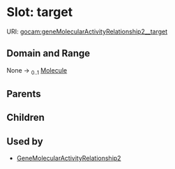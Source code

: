 
# Slot: target




URI: [gocam:geneMolecularActivityRelationship2__target](http://w3id.org/ontogpt/gocam/geneMolecularActivityRelationship2__target)


## Domain and Range

None &#8594;  <sub>0..1</sub> [Molecule](Molecule.md)

## Parents


## Children


## Used by

 * [GeneMolecularActivityRelationship2](GeneMolecularActivityRelationship2.md)
